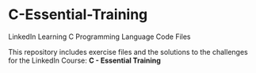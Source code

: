 # C-Essential-Training
LinkedIn Learning C Programming Language Code Files

This repository includes exercise files and the solutions to the challenges for the LinkedIn Course: **C - Essential Training**
